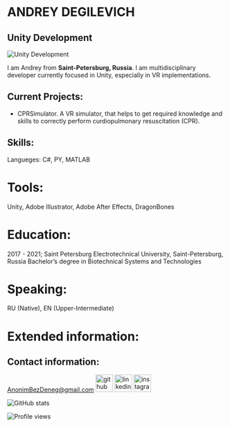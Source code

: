 # ANDREY DEGILEVICH
## Unity Development
![Unity Development](https://arturssmirnovs.github.io/github-profile-readme-generator/images/banner.png)

I am Andrey from <b>Saint-Petersburg, Russia</b>. I am multidisciplinary developer currently focused in Unity, especially in VR implementations.

## Current Projects:
- CPRSimulator. A VR simulator, that helps to get required knowledge and skills to correctly perform curdiopulmonary resuscitation (CPR).

## Skills:
Langueges:
C#, PY, MATLAB

# Tools:
Unity, Adobe Illustrator, Adobe After Effects, DragonBones

# Education:
2017 - 2021; Saint Petersburg Electrotechnical University, Saint-Petersburg, Russia
Bachelor’s degree in Biotechnical Systems and Technologies

# Speaking:
RU (Native), EN (Upper-Intermediate)

# Extended information:



## Contact information:
AnonimBezDeneg@gmail.com 
[<img src='https://cdn.jsdelivr.net/npm/simple-icons@3.0.1/icons/github.svg' alt='github' height='40'>](https://github.com/AnonimBezDeneg)  [<img src='https://cdn.jsdelivr.net/npm/simple-icons@3.0.1/icons/linkedin.svg' alt='linkedin' height='40'>](https://www.linkedin.com/in/AnonimBezDeneg/)  [<img src='https://cdn.jsdelivr.net/npm/simple-icons@3.0.1/icons/instagram.svg' alt='instagram' height='40'>](https://www.instagram.com/CKDS/)

![GitHub stats](https://github-readme-stats.vercel.app/api?username=AnonimBezDeneg&show_icons=true)  

![Profile views](https://gpvc.arturio.dev/AnonimBezDeneg)  





